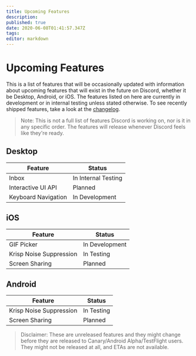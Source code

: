 ```yaml
---
title: Upcoming Features
description: 
published: true
date: 2020-06-08T01:41:57.347Z
tags: 
editor: markdown
---
```


# Upcoming Features
This is a list of features that will be occasionally updated with information about upcoming features that will exist in the future on Discord, whether it be Desktop, Android, or iOS. The features listed on here are currently in development or in internal testing unless stated otherwise. To see recently shipped features, take a look at the [changelog](/changelog).

> Note: This is not a full list of features Discord is working on, nor is it in any specific order. The features will release whenever Discord feels like they're ready.

## Desktop

| Feature |	Status |
|---------|---------|
| Inbox | In Internal Testing |
| Interactive UI API | Planned |
| Keyboard Navigation | In Development |

## iOS
| Feature | Status	|
|---------|---------|
| GIF Picker | In Development |
| Krisp Noise Suppression | In Testing |
| Screen Sharing | Planned |

## Android
| Feature | Status |
|---------|--------|
| Krisp Noise Suppression | In Testing |
| Screen Sharing | Planned |

> Disclaimer: These are unreleased features and they might change before they are released to Canary/Android Alpha/TestFlight users. They might not be released at all, and ETAs are not available.